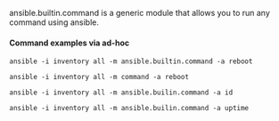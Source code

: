 ansible.builtin.command is a generic module that allows you to run any command using ansible.

#### Command examples via ad-hoc
```
ansible -i inventory all -m ansible.builtin.command -a reboot

ansible -i inventory all -m command -a reboot

ansible -i inventory all -m ansible.builin.command -a id

ansible -i inventory all -m ansible.builin.command -a uptime
```
